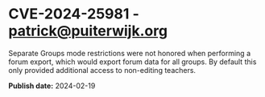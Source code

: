 # CVE-2024-25981 - patrick@puiterwijk.org

Separate Groups mode restrictions were not honored when performing a forum export, which would export forum data for all groups. By default this only provided additional access to non-editing teachers.

**Publish date:** 2024-02-19
